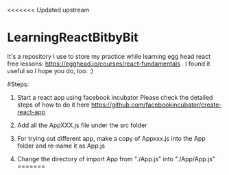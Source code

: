 <<<<<<< Updated upstream
# LearningReactBitbyBit
It's a repository I use to store my practice while learning egg head react free lessons: https://egghead.io/courses/react-fundamentals . I found it useful so I hope you do, too. :)

#Steps:

1. Start a react app using facebook incubator
Please check the detailed steps of how to do it here
https://github.com/facebookincubator/create-react-app

2. Add all the AppXXX.js file under the src folder

3. For trying out different app, make a copy of Appxxx.js into the App folder and re-name it as App.js

4. Change the directory of import App from "./App.js" into "./App/App.js"
=======
